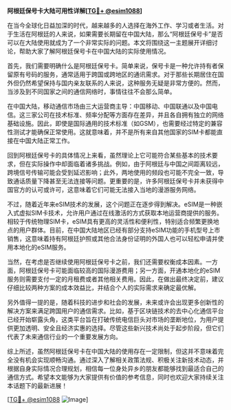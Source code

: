 **阿根廷保号卡大陆可用性详解[[TG💪+ @esim1088](https://t.me/s/esim1088)]**

在当今全球化日益加深的时代，越来越多的人选择在海外工作、学习或者生活。对于生活在阿根廷的人来说，如果需要长期留在中国大陆，那么“阿根廷保号卡”是否可以在大陆使用就成为了一个非常实际的问题。本文将围绕这一主题展开详细讨论，帮助大家了解阿根廷保号卡在中国大陆的实际使用情况。

首先，我们需要明确什么是阿根廷保号卡。简单来说，保号卡是一种允许持有者保留原有号码的服务，通常适用于跨国或跨地区的通讯需求。对于那些长期居住在国外但仍然希望保持与国内亲友联系的人来说，这种服务无疑是非常方便的。然而，当涉及到不同国家之间的通信网络时，事情往往不会那么简单。

在中国大陆，移动通信市场由三大运营商主导：中国移动、中国联通以及中国电信。这三家公司在技术标准、频率分配等方面存在差异，并且各自拥有独立的网络基础设施。因此，即使是国际通用的技术标准（如GSM），也需要经过特定的兼容性测试才能确保正常使用。这就意味着，并不是所有来自其他国家的SIM卡都能直接在中国大陆正常工作。

回到阿根廷保号卡的具体情况上来看，虽然理论上它可能符合某些基本的技术要求，但在实际操作中却面临着诸多挑战。例如，由于阿根廷与中国之间距离较远，跨境信号传输可能会受到延迟影响；此外，两地使用的频段也可能不完全一致，导致通话质量下降甚至无法连接等问题。更重要的是，许多阿根廷保号卡并未获得中国官方的认可或许可，这意味着它们可能无法接入当地的漫游服务网络。

不过，随着近年来eSIM技术的发展，这个问题正在逐步得到解决。eSIM是一种嵌入式虚拟SIM卡技术，允许用户通过在线激活的方式获取本地运营商提供的服务。相较于传统物理SIM卡，eSIM具有更高的灵活性和便利性，特别适合频繁更换地点的用户群体。目前，在中国大陆地区已经有部分支持eSIM功能的手机型号上市销售，这意味着持有阿根廷护照或其他合法身份证明的外国人也可以轻松申请并使用本地化的eSIM服务。

当然，在考虑是否继续使用阿根廷保号卡之前，我们还需要权衡成本因素。一方面，阿根廷保号卡可能面临较高的国际漫游费用；另一方面，开通本地化的eSIM服务则需要支付一定的月租费或者其他相关费用。因此，在做出最终决定前，建议仔细比较两种方案的成本效益比，并结合个人的实际需求来确定最优解。

另外值得一提的是，随着科技的进步和社会的发展，未来或许会出现更多创新性的解决方案来满足跨国用户的通信需求。比如，基于区块链技术的去中心化通信平台已经开始崭露头角，这类平台旨在打破传统电信巨头对市场的垄断地位，为用户提供更加透明、安全且经济实惠的选择。尽管这些新兴技术尚处于起步阶段，但它们代表了未来通信行业的一个重要发展方向。

综上所述，虽然阿根廷保号卡在中国大陆的使用存在一定限制，但这并不意味着完全没有机会实现顺畅沟通。通过深入了解相关政策法规、积极关注新技术动态，并根据自身实际情况合理规划，相信每一位身处异乡的朋友都能够找到最适合自己的通信方式。希望本文能够为大家提供有价值的参考信息，同时也欢迎大家持续关注本话题下的最新进展！

[[TG💪+ @esim1088](https://t.me/s/esim1088) ![Image](https://i.postimg.cc/4NQfJmqS/Snipaste-2025-05-13-00-14-12.png)]
